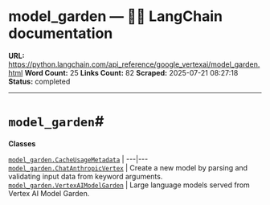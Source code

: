 # model_garden — 🦜🔗 LangChain  documentation

**URL:** https://python.langchain.com/api_reference/google_vertexai/model_garden.html
**Word Count:** 25
**Links Count:** 82
**Scraped:** 2025-07-21 08:27:18
**Status:** completed

---

# `model_garden`\#

**Classes**

[`model_garden.CacheUsageMetadata`](https://python.langchain.com/api_reference/google_vertexai/model_garden/langchain_google_vertexai.model_garden.CacheUsageMetadata.html#langchain_google_vertexai.model_garden.CacheUsageMetadata "langchain_google_vertexai.model_garden.CacheUsageMetadata") |    ---|---   [`model_garden.ChatAnthropicVertex`](https://python.langchain.com/api_reference/google_vertexai/model_garden/langchain_google_vertexai.model_garden.ChatAnthropicVertex.html#langchain_google_vertexai.model_garden.ChatAnthropicVertex "langchain_google_vertexai.model_garden.ChatAnthropicVertex") | Create a new model by parsing and validating input data from keyword arguments.   [`model_garden.VertexAIModelGarden`](https://python.langchain.com/api_reference/google_vertexai/model_garden/langchain_google_vertexai.model_garden.VertexAIModelGarden.html#langchain_google_vertexai.model_garden.VertexAIModelGarden "langchain_google_vertexai.model_garden.VertexAIModelGarden") | Large language models served from Vertex AI Model Garden.
